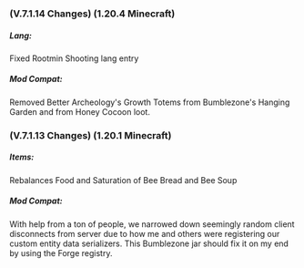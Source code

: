 ### **(V.7.1.14 Changes) (1.20.4 Minecraft)**

##### Lang:
Fixed Rootmin Shooting lang entry

##### Mod Compat:
Removed Better Archeology's Growth Totems from Bumblezone's Hanging Garden and from Honey Cocoon loot.


### **(V.7.1.13 Changes) (1.20.1 Minecraft)**

##### Items:
Rebalances Food and Saturation of Bee Bread and Bee Soup

##### Mod Compat:
With help from a ton of people, we narrowed down seemingly random client disconnects from server due to how me and others 
 were registering our custom entity data serializers. This Bumblezone jar should fix it on my end by using the Forge registry.